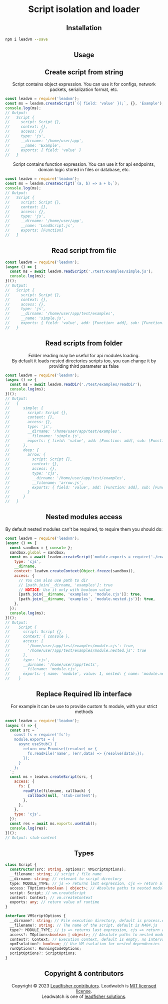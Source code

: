 <h1 align="center">Script isolation and loader</h1>

<h2 align="center">Installation</h2>

```bash
npm i leadvm --save
```

<h2 align="center">Usage</h2>

<h2 align="center">Create script from string</h2>

<p align="center">
Script contains object expression. You can use it for configs, network packets,
serialization format, etc.
</p>

```js
const leadvm = require('leadvm');
const ms = leadvm.createScript(`({ field: 'value' });`, {}, 'Example');
console.log(ms);
// Output:
//   Script {
//     script: Script {},
//     context: {},
//     access: {}
//     type: 'js',
//     __dirname: '/home/user/app',
//     __name: 'Example',
//     exports: { field: 'value' }
//   }
```

<p align="center">
Script contains function expression. You can use it for api endpoints, domain
logic stored in files or database, etc.
</p>

```js
const leadvm = require('leadvm');
const ms = leadvm.createScript(`(a, b) => a + b;`);
console.log(ms);
// Output:
//   Script {
//     script: Script {},
//     context: {},
//     access: {},
//     type: 'js',
//     __dirname: '/home/user/app',
//     __name: 'LeadScript.js',
//     exports: [Function]
//   }
```

<h2 align="center">Read script from file</h2>

```js
const leadvm = require('leadvm');
(async () => {
  const ms = await leadvm.readScript('./test/examples/simple.js');
  console.log(ms);
})();
// Output:
//   Script {
//     script: Script {},
//     context: {},
//     access: {},
//     type: 'js',
//     __dirname: '/home/user/app/test/examples',
//     __name: 'simple.js',
//     exports: { field: 'value', add: [Function: add], sub: [Function: sub] }
//   }
```

<h2 align="center">Read scripts from folder</h2>

<p align="center">
Folder reading may be useful for api modules loading.<br/>
By default it loads nested directories scripts too, you can change it by providing third parameter as false
</p>

```js
const leadvm = require('leadvm');
(async () => {
  const ms = await leadvm.readDir('./test/examples/readDir');
  console.log(ms);
})();
// Output:
//   {
//      simple: {
//        script: Script {},
//        context: {},
//        access: {},
//        type: 'js',
//        __dirname: '/home/user/app/test/examples',
//        __filename: 'simple.js',
//        exports: { field: 'value', add: [Function: add], sub: [Function: sub] }
//      },
//      deep: {
//        arrow: {
//          script: Script {},
//          context: {},
//          access: {},
//          type: 'cjs',
//          __dirname: '/home/user/app/test/examples',
//          __filename: 'arrow.js',
//          exports: { field: 'value', add: [Function: add], sub: [Function: sub] }
//        }
//      }
//   }
```

<h2 align="center">Nested modules access</h2>

<p align="center">By default nested modules can't be required, to require them you should do:</p>

```js
const leadvm = require('leadvm');
(async () => {
  const sandbox = { console };
  sandbox.global = sandbox;
  const ms = await leadvm.createScript(`module.exports = require('./examples/module.cjs');`, {
    type: 'cjs',
    __dirname,
    context: leadvm.createContext(Object.freeze(sandbox)),
    access: {
      // You can also use path to dir
      // [path.join(__dirname, 'examples']: true
      // NOTICE: Use it only with boolean value
      [path.join(__dirname, 'examples', 'module.cjs')]: true,
      [path.join(__dirname, 'examples', 'module.nested.js')]: true,
    },
  });
  console.log(ms);
})();
// Output:
//    Script {
//      script: Script {},
//      context: { console },
//      access: {
//        '/home/user/app/test/examples/module.cjs': true,
//        '/home/user/app/test/examples/module.nested.js': true
//      },
//      type: 'cjs',
//      __dirname: '/home/user/app/tests',
//      __filename: 'module.cjs',
//      exports: { name: 'module', value: 1, nested: { name: 'module.nested', value: 2 } }
//    }
```

<h2 align="center">Replace Required lib interface</h2>

<p align="center">For example it can be use to provide custom fs module, with your strict methods</p>

```js
const leadvm = require('leadvm');
(async () => {
  const src = `
    const fs = require('fs');
    module.exports = {
      async useStub() {
        return new Promise((resolve) => {
          fs.readFile('name', (err,data) => {resolve(data);});
        });
      }
    };
  `;
  const ms = leadvm.createScript(src, {
    access: {
      fs: {
        readFile(filename, callback) {
          callback(null, 'stub-content');
        },
      },
    },
    type: 'cjs',
  });
  const res = await ms.exports.useStub();
  console.log(res);
})();
// Output: stub-content
```

<h2 align="center">Types</h2>

```ts
class Script {
  constructor(src: string, options?: VMScriptOptions);
  __filename: string; // script / file name
  __dirname: string; // relevant to script directory
  type: MODULE_TYPE; // js => returns last expression, cjs => return all that module.exports includes
  access: TOptions<boolean | object>; // Absolute paths to nested modules, or dependencies, require
  script: Script; // vm.createScript
  context: Context; // vm.createContext
  exports: any; // return value of runtime
}

interface VMScriptOptions {
  __dirname?: string; // File execution directory, default is process.cwd
  __filename?: string; // The name of the script, default is N404.js
  type?: MODULE_TYPE; // js => returns last expression, cjs => return all that module.exports includes
  access?: TOptions<boolean | object>; // Absolute paths to nested modules, or dependencies, require protection
  context?: Context; // Execution context, default is empty, no Intervals etc.
  npmIsolation?: boolean; // Use VM isolation for nested dependencies
  runOptions?: RunningCodeOptions;
  scriptOptions?: ScriptOptions;
}
```

<h2 align="center">Copyright & contributors</h2>

<p align="center">
Copyright © 2023 <a href="https://github.com/LeadFisherSolutions/leadvm/graphs/contributors">Leadfisher contributors</a>.
Leadwatch is <a href="./LICENSE">MIT licensed license</a>.<br/>
Leadwatch is one of <a href="https://github.com/LeadFisherSolutions">leadfisher solutions</a>.
</p>
